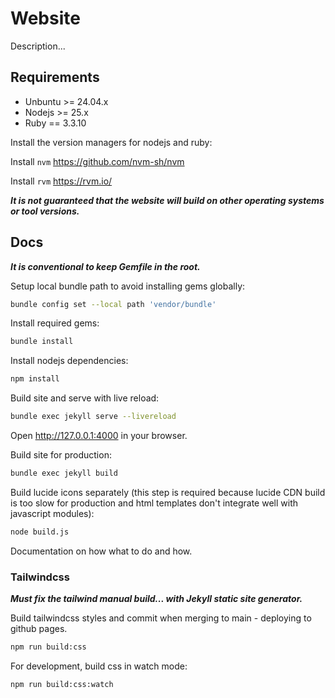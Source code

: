 # Website

Description...

## Requirements

- Unbuntu >= 24.04.x
- Nodejs >= 25.x
- Ruby == 3.3.10

Install the version managers for nodejs and ruby:

Install `nvm` <https://github.com/nvm-sh/nvm>

Install `rvm` <https://rvm.io/>

**_It is not guaranteed that the website will build on other operating systems or tool versions._**

## Docs

**_It is conventional to keep Gemfile in the root._**

Setup local bundle path to avoid installing gems globally:

```bash
bundle config set --local path 'vendor/bundle'
```

Install required gems:

```bash
bundle install
```

Install nodejs dependencies:

```bash
npm install
```

Build site and serve with live reload:

```bash
bundle exec jekyll serve --livereload
```

Open <http://127.0.0.1:4000> in your browser.

Build site for production:

```bash
bundle exec jekyll build
```

Build lucide icons separately (this step is required because lucide CDN build is too slow for production and html templates don't integrate well with javascript modules):

```bash
node build.js
```

Documentation on how what to do and how.

### Tailwindcss

**_Must fix the tailwind manual build... with Jekyll static site generator._**

Build tailwindcss styles and commit when merging to main - deploying to github pages.

```bash
npm run build:css
```

For development, build css in watch mode:

```bash
npm run build:css:watch
```

